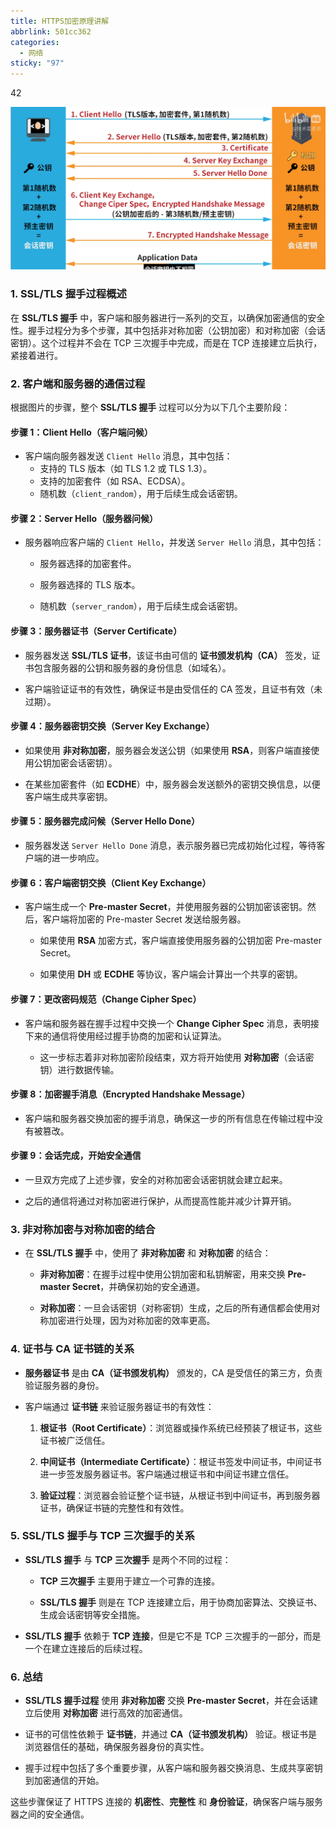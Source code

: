 ```yaml
---
title: HTTPS加密原理讲解
abbrlink: 501cc362
categories:
  - 网络
sticky: "97"
---
```

42

![](HTTPS加密原理讲解/IMG-HTTPS加密原理讲解-20250621215556131.png)
### 1. **SSL/TLS 握手过程概述**

在 **SSL/TLS 握手** 中，客户端和服务器进行一系列的交互，以确保加密通信的安全性。握手过程分为多个步骤，其中包括非对称加密（公钥加密）和对称加密（会话密钥）。这个过程并不会在 TCP 三次握手中完成，而是在 TCP 连接建立后执行，紧接着进行。

### 2. **客户端和服务器的通信过程**

根据图片的步骤，整个 **SSL/TLS 握手** 过程可以分为以下几个主要阶段：

#### **步骤 1：Client Hello（客户端问候）**

- 客户端向服务器发送 `Client Hello` 消息，其中包括：
    - 支持的 TLS 版本（如 TLS 1.2 或 TLS 1.3）。
    - 支持的加密套件（如 RSA、ECDSA）。
    - 随机数（`client_random`），用于后续生成会话密钥。
      

#### **步骤 2：Server Hello（服务器问候）**

- 服务器响应客户端的 `Client Hello`，并发送 `Server Hello` 消息，其中包括：
  
    - 服务器选择的加密套件。
      
    - 服务器选择的 TLS 版本。
      
    - 随机数（`server_random`），用于后续生成会话密钥。
      

#### **步骤 3：服务器证书（Server Certificate）**

- 服务器发送 **SSL/TLS 证书**，该证书由可信的 **证书颁发机构（CA）** 签发，证书包含服务器的公钥和服务器的身份信息（如域名）。
  
- 客户端验证证书的有效性，确保证书是由受信任的 CA 签发，且证书有效（未过期）。
  

#### **步骤 4：服务器密钥交换（Server Key Exchange）**

- 如果使用 **非对称加密**，服务器会发送公钥（如果使用 **RSA**，则客户端直接使用公钥加密会话密钥）。
  
- 在某些加密套件（如 **ECDHE**）中，服务器会发送额外的密钥交换信息，以便客户端生成共享密钥。
  

#### **步骤 5：服务器完成问候（Server Hello Done）**

- 服务器发送 `Server Hello Done` 消息，表示服务器已完成初始化过程，等待客户端的进一步响应。
  

#### **步骤 6：客户端密钥交换（Client Key Exchange）**

- 客户端生成一个 **Pre-master Secret**，并使用服务器的公钥加密该密钥。然后，客户端将加密的 Pre-master Secret 发送给服务器。
  
    - 如果使用 **RSA** 加密方式，客户端直接使用服务器的公钥加密 Pre-master Secret。
      
    - 如果使用 **DH** 或 **ECDHE** 等协议，客户端会计算出一个共享的密钥。
      

#### **步骤 7：更改密码规范（Change Cipher Spec）**

- 客户端和服务器在握手过程中交换一个 **Change Cipher Spec** 消息，表明接下来的通信将使用经过握手协商的加密和认证算法。
  
    - 这一步标志着非对称加密阶段结束，双方将开始使用 **对称加密**（会话密钥）进行数据传输。
      

#### **步骤 8：加密握手消息（Encrypted Handshake Message）**

- 客户端和服务器交换加密的握手消息，确保这一步的所有信息在传输过程中没有被篡改。
  

#### **步骤 9：会话完成，开始安全通信**

- 一旦双方完成了上述步骤，安全的对称加密会话密钥就会建立起来。
  
- 之后的通信将通过对称加密进行保护，从而提高性能并减少计算开销。
  

### 3. **非对称加密与对称加密的结合**

- 在 **SSL/TLS 握手** 中，使用了 **非对称加密** 和 **对称加密** 的结合：
  
    - **非对称加密**：在握手过程中使用公钥加密和私钥解密，用来交换 **Pre-master Secret**，并确保初始的安全通道。
      
    - **对称加密**：一旦会话密钥（对称密钥）生成，之后的所有通信都会使用对称加密进行处理，因为对称加密的效率更高。
      

### 4. **证书与 CA 证书链的关系**

- **服务器证书** 是由 **CA（证书颁发机构）** 颁发的，CA 是受信任的第三方，负责验证服务器的身份。
  
- 客户端通过 **证书链** 来验证服务器证书的有效性：
  
    1. **根证书（Root Certificate）**：浏览器或操作系统已经预装了根证书，这些证书被广泛信任。
       
    2. **中间证书（Intermediate Certificate）**：根证书签发中间证书，中间证书进一步签发服务器证书。客户端通过根证书和中间证书建立信任。
       
    3. **验证过程**：浏览器会验证整个证书链，从根证书到中间证书，再到服务器证书，确保证书链的完整性和有效性。
       

### 5. **SSL/TLS 握手与 TCP 三次握手的关系**

- **SSL/TLS 握手** 与 **TCP 三次握手** 是两个不同的过程：
  
    - **TCP 三次握手** 主要用于建立一个可靠的连接。
      
    - **SSL/TLS 握手** 则是在 TCP 连接建立后，用于协商加密算法、交换证书、生成会话密钥等安全措施。
    
- **SSL/TLS 握手** 依赖于 **TCP 连接**，但是它不是 TCP 三次握手的一部分，而是一个在建立连接后的后续过程。
  

### 6. **总结**

- **SSL/TLS 握手过程** 使用 **非对称加密** 交换 **Pre-master Secret**，并在会话建立后使用 **对称加密** 进行高效的加密通信。
  
- 证书的可信性依赖于 **证书链**，并通过 **CA（证书颁发机构）** 验证。根证书是浏览器信任的基础，确保服务器身份的真实性。
  
- 握手过程中包括了多个重要步骤，从客户端和服务器交换消息、生成共享密钥到加密通信的开始。
  

这些步骤保证了 HTTPS 连接的 **机密性**、**完整性** 和 **身份验证**，确保客户端与服务器之间的安全通信。